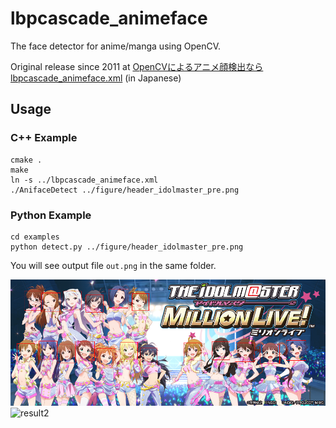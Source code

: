 # lbpcascade_animeface

The face detector for anime/manga using OpenCV.

Original release since 2011 at [OpenCVによるアニメ顔検出ならlbpcascade_animeface.xml](http://ultraist.hatenablog.com/entry/20110718/1310965532) (in Japanese)

## Usage

### C++ Example

```{r, engine='bash', count_lines}
cmake .
make
ln -s ../lbpcascade_animeface.xml
./AnifaceDetect ../figure/header_idolmaster_pre.png
```

### Python Example

```{r, engine='bash', count_lines}
cd examples
python detect.py ../figure/header_idolmaster_pre.png
```
You will see output file `out.png` in the same folder.

![result](https://raw.githubusercontent.com/aoowweenn/lbpcascade_animeface/master/figure/header_idolmaster_after.png)
![result2](https://raw.githubusercontent.com/aoowweenn/lbpcascade_animeface/master/figure/imas_all_after.png)
